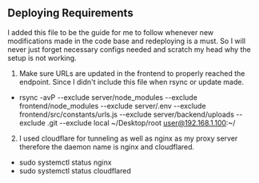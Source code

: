 ## Deploying Requirements ##

I added this file to be the guide for me to follow whenever
new modifications made in the code base and redeploying is
a must. So I will never just forget necessary configs needed
and scratch my head why the setup is not working.

1. Make sure URLs are updated in the frontend to properly
    reached the endpoint. Since I didn't include this file
    when rsync or update made.

- rsync -avP --exclude server/node_modules --exclude frontend/node_modules --exclude server/.env --exclude frontend/src/constants/urls.js --exclude server/backend/uploads --exclude .git --exclude local  ~/Desktop/root user@192.168.1.100:~/

2. I used cloudflare for tunneling as well as nginx as my proxy
    server therefore the daemon name is nginx and cloudflared.

- sudo systemctl status nginx
- sudo systemctl status cloudflared

